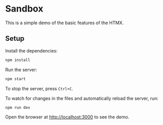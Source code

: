 # Sandbox

This is a simple demo of the basic features of the HTMX.

## Setup

Install the dependencies:

```bash
npm install
```

Run the server:

```bash
npm start
```

To stop the server, press `Ctrl+C`.

To watch for changes in the files and automatically reload the server, run:

```bash
npm run dev
```

Open the browser at [http://localhost:3000](http://localhost:3000) to see the demo.
